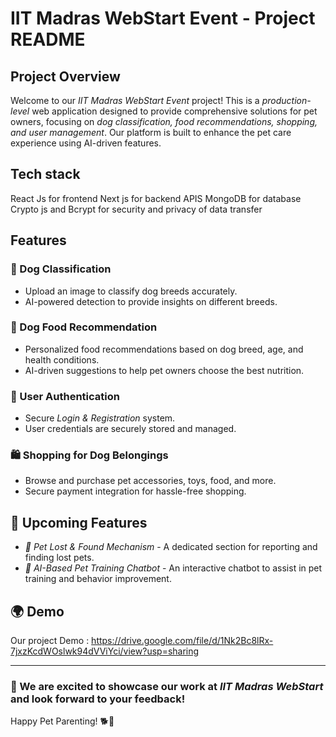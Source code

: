 # IIT Madras WebStart Event - Project README

## Project Overview

Welcome to our *IIT Madras WebStart Event* project! This is a *production-level* web application designed to provide comprehensive solutions for pet owners, focusing on *dog classification, food recommendations, shopping, and user management*. Our platform is built to enhance the pet care experience using AI-driven features.

## Tech stack
React Js for frontend 
Next js for backend APIS
MongoDB for database
Crypto js and Bcrypt for security and privacy of data transfer 

## Features

### 🐶 Dog Classification
- Upload an image to classify dog breeds accurately.
- AI-powered detection to provide insights on different breeds.

### 🍖 Dog Food Recommendation
- Personalized food recommendations based on dog breed, age, and health conditions.
- AI-driven suggestions to help pet owners choose the best nutrition.

### 🔑 User Authentication
- Secure *Login & Registration* system.
- User credentials are securely stored and managed.

### 🛍️ Shopping for Dog Belongings
- Browse and purchase pet accessories, toys, food, and more.
- Secure payment integration for hassle-free shopping.

## 🚧 Upcoming Features

- *🔎 Pet Lost & Found Mechanism* - A dedicated section for reporting and finding lost pets.
- *🤖 AI-Based Pet Training Chatbot* - An interactive chatbot to assist in pet training and behavior improvement.

## 🌍 Demo

Our project Demo : https://drive.google.com/file/d/1Nk2Bc8lRx-7jxzKcdWOslwk94dVViYci/view?usp=sharing

---
### 🚀 We are excited to showcase our work at *IIT Madras WebStart* and look forward to your feedback!

Happy Pet Parenting! 🐕🐾
